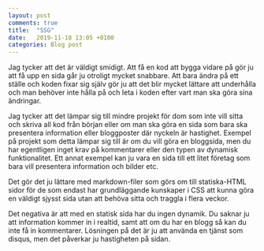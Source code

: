 ```yaml
---
layout: post
comments: true
title:  "SSG"
date:   2019-11-18 13:05 +0100
categories: Blog post
---
```


Jag tycker att det är väldigt smidigt. Att få en kod att bygga vidare på gör ju att få upp en sida går ju otroligt mycket snabbare.
Att bara ändra på ett ställe och koden fixar sig själv gör ju att det blir mycket lättare att underhålla och man behöver inte hålla på
och leta i koden efter vart man ska göra sina ändringar.

Jag tycker att det lämpar sig till mindre projekt för dom som inte vill sitta och skriva all kod från början eller om man ska göra en sida som bara ska presentera information eller bloggposter där nyckeln är hastighet. Exempel på projekt som detta lämpar sig till är om du vill göra en bloggsida, men du har egentligen inget krav på kommentarer eller den typen av dynamisk funktionalitet. Ett annat exempel kan ju vara en sida till ett litet företag som bara vill presentera information och bilder etc.

Det gör det ju lättare med markdown-filer som görs om till statiska-HTML sidor för de som endast har grundläggande kunskaper i CSS att kunna göra en väldigt sjysst sida utan att behöva sitta och traggla i flera veckor.

Det negativa är att med en statisk sida har du ingen dynamik. Du saknar ju att information kommer in i realtid, samt att om du har en blogg så kan du inte få in kommentarer. Lösningen på det är ju att använda en tjänst som disqus, men det påverkar ju hastigheten på sidan.
